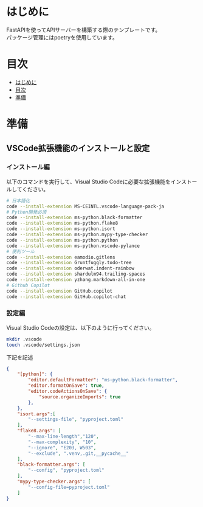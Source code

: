 # はじめに
FastAPIを使ってAPIサーバーを構築する際のテンプレートです。  
パッケージ管理にはpoetryを使用しています。  

# 目次
- [はじめに](#はじめに)
- [目次](#目次)
- [準備](#準備)

# 準備
## VSCode拡張機能のインストールと設定<!-- omit in toc -->
### インストール編<!-- omit in toc -->
以下のコマンドを実行して、Visual Studio Codeに必要な拡張機能をインストールしてください。
```sh
# 日本語化
code --install-extension MS-CEINTL.vscode-language-pack-ja
# Python開発必須
code --install-extension ms-python.black-formatter
code --install-extension ms-python.flake8
code --install-extension ms-python.isort
code --install-extension ms-python.mypy-type-checker
code --install-extension ms-python.python
code --install-extension ms-python.vscode-pylance
# 便利ツール
code --install-extension eamodio.gitlens
code --install-extension Gruntfuggly.todo-tree
code --install-extension oderwat.indent-rainbow
code --install-extension shardulm94.trailing-spaces
code --install-extension yzhang.markdown-all-in-one
# Github Copilot
code --install-extension GitHub.copilot
code --install-extension GitHub.copilot-chat
```

### 設定編<!-- omit in toc -->
Visual Studio Codeの設定は、以下のように行ってください。
```sh
mkdir .vscode
touch .vscode/settings.json
```
下記を記述
```json
{
    "[python]": {
        "editor.defaultFormatter": "ms-python.black-formatter",
        "editor.formatOnSave": true,
        "editor.codeActionsOnSave": {
            "source.organizeImports": true
        },
    },
    "isort.args":[
        "--settings-file", "pyproject.toml"
    ],
    "flake8.args": [
        "--max-line-length","120",
        "--max-complexity", "10",
        "--ignore", "E203, W503",
        "--exclude", ".venv,.git,__pycache__"
    ],
    "black-formatter.args": [
        "--config", "pyproject.toml"
    ],
    "mypy-type-checker.args": [
        "--config-file=pyproject.toml"
    ]
}
```